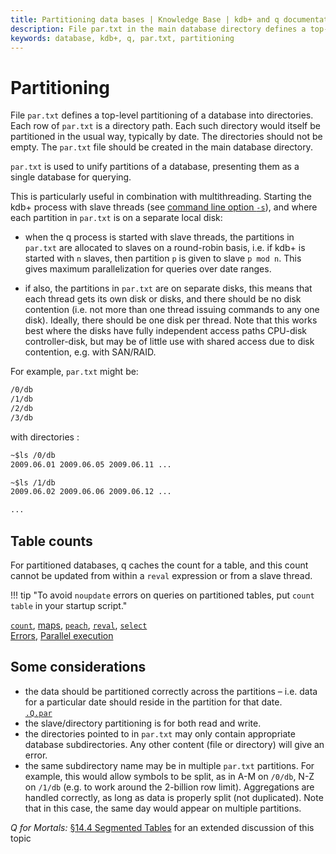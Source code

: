 ```yaml
---
title: Partitioning data bases | Knowledge Base | kdb+ and q documentation
description: File par.txt in the main database directory defines a top-level partitioning of a database into directories. 
keywords: database, kdb+, q, par.txt, partitioning
---
```

# Partitioning




File `par.txt` defines a top-level partitioning of a database into directories. Each row of `par.txt` is a directory path. Each such directory would itself be partitioned in the usual way, typically by date. The directories should not be empty. The `par.txt` file should be created in the main database directory.

`par.txt` is used to unify partitions of a database, presenting them as a single database for querying.

This is particularly useful in combination with multithreading. Starting the kdb+ process with slave threads (see [command line option `-s`](../basics/cmdline.md#-s-slaves)), and where each partition in `par.txt` is on a separate local disk:

-   when the q process is started with slave threads, the partitions in `par.txt` are allocated to slaves on a round-robin basis, i.e. if kdb+ is started with `n` slaves, then partition `p` is given to slave `p mod n`. This gives maximum parallelization for queries over date ranges.

-   if also, the partitions in `par.txt` are on separate disks, this means that each thread gets its own disk or disks, and there should be no disk contention (i.e. not more than one thread issuing commands to any one disk). Ideally, there should be one disk per thread. Note that this works best where the disks have fully independent access paths CPU-disk controller-disk, but may be of little use with shared access due to disk contention, e.g. with SAN/RAID.

For example, `par.txt` might be:

```txt
/0/db
/1/db
/2/db
/3/db
```

with directories :

```txt
~$ls /0/db
2009.06.01 2009.06.05 2009.06.11 ...

~$ls /1/db
2009.06.02 2009.06.06 2009.06.12 ...

...
```


## Table counts

For partitioned databases, q caches the count for a table, and this count cannot be updated from within a `reval` expression or from a slave thread. 

!!! tip "To avoid `noupdate` errors on queries on partitioned tables, put `count table` in your startup script."

<i class="fas fa-book"></i>
[`count`](../ref/count.md), 
[maps](../ref/maps.md),
[`peach`](../ref/each.md#peach),
[`reval`](../ref/eval.md#reval),
[`select`](../ref/select.md)<br>
<i class="fas fa-book-reader"></i>
[Errors](../basics/errors.md),
[Parallel execution](../basics/peach.md)


## Some considerations

-   the data should be partitioned correctly across the partitions – i.e. data for a particular date should reside in the partition for that date.<br>
<i class="far fa-hand-point-right"></i> [`.Q.par`](../ref/dotq.md#qpar-locate-partition)
-   the slave/directory partitioning is for both read and write.
-   the directories pointed to in `par.txt` may only contain appropriate database subdirectories. Any other content (file or directory) will give an error.
-   the same subdirectory name may be in multiple `par.txt` partitions. For example, this would allow symbols to be split, as in A-M on `/0/db`, N-Z on `/1/db` (e.g. to work around the 2-billion row limit). Aggregations are handled correctly, as long as data is properly split (not duplicated). Note that in this case, the same day would appear on multiple partitions.

<i class="far fa-hand-point-right"></i>
_Q for Mortals:_ [§14.4 Segmented Tables](/q4m3/14_Introduction_to_Kdb+/#144-segmented-tables)
for an extended discussion of this topic